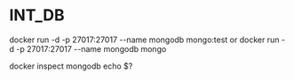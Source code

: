 # INT_DB

docker run -d -p 27017:27017 --name mongodb mongo:test
or
docker run -d -p 27017:27017 --name mongodb mongo

docker inspect mongodb
echo $?
